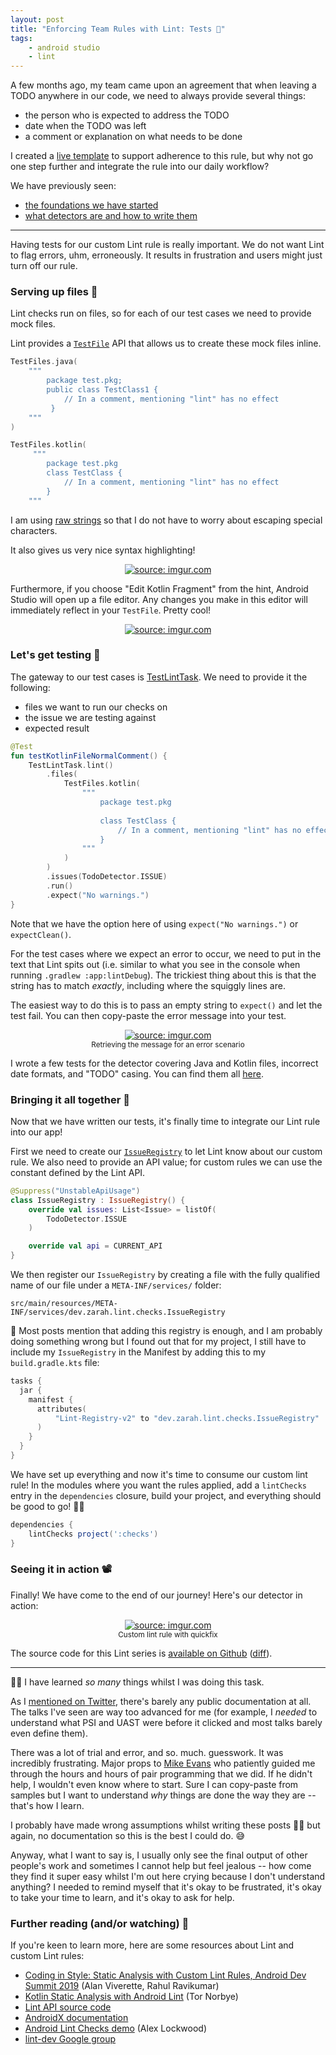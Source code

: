 ```yaml
---
layout: post
title: "Enforcing Team Rules with Lint: Tests 🧐"
tags:
    - android studio
    - lint
---
```


A few months ago, my team came upon an agreement that when leaving a TODO anywhere in our code, we need to always provide several things:
- the person who is expected to address the TODO
- date when the TODO was left
- a comment or explanation on what needs to be done

I created a [live template](https://zarah.dev/2020/03/06/live-templates.html) to support adherence to this rule, but why not go one step further and integrate the rule into our daily workflow?

We have previously seen:
- [the foundations we have started](https://zarah.dev/2020/11/18/todo-lint.html)
- [what detectors are and how to write them](https://zarah.dev/2020/11/19/todo-detector.html)

---
Having tests for our custom Lint rule is really important. We do not want Lint to flag errors, uhm, erroneously. It results in frustration and users might just turn off our rule.

### Serving up files 💁

Lint checks run on files, so for each of our test cases we need to provide mock files.

Lint provides a [`TestFile`](https://cs.android.com/android-studio/platform/tools/base/+/mirror-goog-studio-master-dev:lint/libs/lint-tests/src/main/java/com/android/tools/lint/checks/infrastructure/TestFile.java) API that allows us to create these mock files inline.

```kotlin
TestFiles.java(
    """
        package test.pkg;
        public class TestClass1 {
            // In a comment, mentioning "lint" has no effect
         }
    """
)
```

```kotlin
TestFiles.kotlin(
     """
        package test.pkg
        class TestClass {
            // In a comment, mentioning "lint" has no effect
        }
    """
```

I am using [raw strings](https://kotlinlang.org/docs/reference/basic-types.html#string-literals) so that I do not have to worry about escaping special characters.

It also gives us very nice syntax highlighting!
<center>
    <a href="https://imgur.com/zkA28LD"><img src="https://i.imgur.com/zkA28LD.png" title="source: imgur.com" /></a>
</center>

Furthermore, if you choose "Edit Kotlin Fragment" from the hint, Android Studio will open up a file editor. Any changes you make in this editor will immediately reflect in your `TestFile`. Pretty cool!
<center>
    <a href="https://imgur.com/PQmaNBP"><img src="https://i.imgur.com/PQmaNBP.png" title="source: imgur.com" /></a>
</center>


### Let's get testing 🔬

The gateway to our test cases is [TestLintTask](https://cs.android.com/android-studio/platform/tools/base/+/mirror-goog-studio-master-dev:lint/libs/lint-tests/src/main/java/com/android/tools/lint/checks/infrastructure/TestLintTask.java). We need to provide it the following:
- files we want to run our checks on
- the issue we are testing against
- expected result

```kotlin
@Test
fun testKotlinFileNormalComment() {
    TestLintTask.lint()
        .files(
            TestFiles.kotlin(
                """
                    package test.pkg
                        
                    class TestClass {
                        // In a comment, mentioning "lint" has no effect
                    }
                """
            )
        )
        .issues(TodoDetector.ISSUE)
        .run()
        .expect("No warnings.")
}
```

Note that we have the option here of using `expect("No warnings.")` or `expectClean()`.

For the test cases where we expect an error to occur, we need to put in the text that Lint spits out (i.e. similar to what you see in the console when running `.gradlew :app:lintDebug`). The trickiest thing about this is that the string has to match _exactly_, including where the squiggly lines are.

The easiest way to do this is to pass an empty string to `expect()` and let the test fail. You can then copy-paste the error message into your test.

<center>
    <a href="https://imgur.com/TMaZBuX"><img src="https://i.imgur.com/TMaZBuX.png" title="source: imgur.com" /></a>
    <br /><small>Retrieving the message for an error scenario</small>
</center>

I wrote a few tests for the detector covering Java and Kotlin files, incorrect date formats, and "TODO" casing. You can find them all [here](https://github.com/zmdominguez/sdk_sandbox/blob/main/checks/src/test/java/dev/zarah/lint/checks/TodoDetectorTest.kt).

### Bringing it all together 🤝

Now that we have written our tests, it's finally time to integrate our Lint rule into our app!

First we need to create our [`IssueRegistry`](https://cs.android.com/android-studio/platform/tools/base/+/mirror-goog-studio-master-dev:lint/libs/lint-api/src/main/java/com/android/tools/lint/client/api/IssueRegistry.kt) to let Lint know about our custom rule. We also need to provide an API value; for custom rules we can use the constant defined by the Lint API.

```kotlin
@Suppress("UnstableApiUsage")
class IssueRegistry : IssueRegistry() {
    override val issues: List<Issue> = listOf(
        TodoDetector.ISSUE
    )

    override val api = CURRENT_API
}
```

We then register our `IssueRegistry` by creating a file with the fully qualified name of our file under a `META-INF/services/` folder:

```
src/main/resources/META-INF/services/dev.zarah.lint.checks.IssueRegistry
```

:raising_hand: Most posts mention that adding this registry is enough, and I am probably doing something wrong but I found out that for my project, I still have to include my `IssueRegistry` in the Manifest by adding this to my `build.gradle.kts` file:
```kotlin
tasks {
  jar {
    manifest {
      attributes(
          "Lint-Registry-v2" to "dev.zarah.lint.checks.IssueRegistry"
      )
    }
  }
}
```

We have set up everything and now it's time to consume our custom lint rule! In the modules where you want the rules applied, add a `lintChecks` entry in the `dependencies` closure, build your project, and everything should be good to go! :running_woman:

```groovy
dependencies {
    lintChecks project(':checks')
}
```

### Seeing it in action 📽️

Finally! We have come to the end of our journey! Here's our detector in action:
<center>
    <a href="https://imgur.com/oUivO3A"><img src="https://i.imgur.com/oUivO3A.gif" title="source: imgur.com" /></a>
    <br /><small>Custom lint rule with quickfix</small>
</center>

The source code for this Lint series is [available on Github](https://github.com/zmdominguez/sdk_sandbox/tree/main/checks) ([diff](https://github.com/zmdominguez/sdk_sandbox/pull/25)).

---

:bowing_woman: I have learned _so many_ things whilst I was doing this task.

As I [mentioned on Twitter](https://twitter.com/zarahjutz/status/1329398431924699137), there's barely any public documentation at all. The talks I've seen are way too advanced for me (for example, I _needed_ to understand what PSI and UAST were before it clicked and most talks barely even define them).

There was a lot of trial and error, and so. much. guesswork. It was incredibly frustrating. Major props to [Mike Evans](https://twitter.com/m_evans10) who patiently guided me through the hours and hours of pair programming that we did. If he didn't help, I wouldn't even know where to start. Sure I can copy-paste from samples but I want to understand _why_ things are done the way they are -- that's how I learn.

I probably have made wrong assumptions whilst writing these posts :woman_shrugging: but again, no documentation so this is the best I could do. :sweat_smile:

Anyway, what I want to say is, I usually only see the final output of other people's work and sometimes I cannot help but feel jealous -- how come they find it super easy whilst I'm out here crying because I don't understand anything? I needed to remind myself that it's okay to be frustrated, it's okay to take your time to learn, and it's okay to ask for help.

### Further reading (and/or watching) 📖

If you're keen to learn more, here are some resources about Lint and custom Lint rules:

- [Coding in Style: Static Analysis with Custom Lint Rules, Android Dev Summit 2019](https://youtu.be/jCmJWOkjbM0) (Alan Viverette, Rahul Ravikumar)  
- [Kotlin Static Analysis with Android Lint](https://youtu.be/p8yX5-lPS6o) (Tor Norbye)  
- [Lint API source code](https://cs.android.com/android-studio/platform/tools/base/+/mirror-goog-studio-master-dev:lint/libs/lint-api/src/main/java/com/android/tools/lint/detector/api/)   
- [AndroidX documentation](https://cs.android.com/androidx/platform/frameworks/support/+/androidx-master-dev:docs/LINT.md)   
- [Android Lint Checks demo](https://github.com/alexjlockwood/android-lint-checks-demo) (Alex Lockwood)  
- [lint-dev Google group](https://groups.google.com/g/lint-dev)